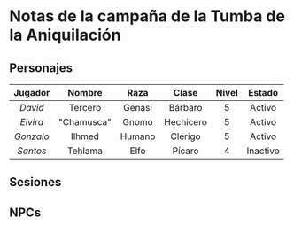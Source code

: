 # Notas de la campaña de la Tumba de la Aniquilación

## Personajes

| **Jugador** | **Nombre** | **Raza** | **Clase** | **Nivel** | **Estado** |
|:-----------:|:----------:|:--------:|:---------:|:---------:|:----------:|
|   _David_   |   Tercero  |  Genasi  |   Bárbaro |     5     |   Activo   |
|   _Elvira_  | "Chamusca" |   Gnomo  | Hechicero |     5     |   Activo   |
|  _Gonzalo_  |   Ilhmed   |  Humano  |   Clérigo |     5     |   Activo   |
|   _Santos_  |   Tehlama  |   Elfo   |   Pícaro  |     4     |  Inactivo  |

## Sesiones

## NPCs
